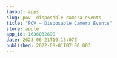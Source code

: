 ```yaml
---
layout: apps
slug: pov--disposable-camera-events
title: "POV – Disposable Camera Events"
store: apple
app_id: 1636032890
date: 2023-06-21T19:15:07Z
published: 2022-08-01T07:00:00Z
---
```

